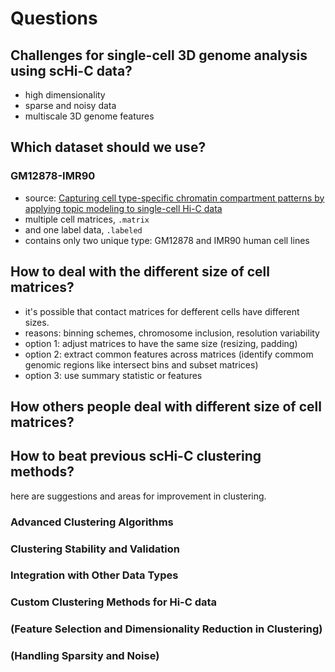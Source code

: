 # Questions

## Challenges for single-cell 3D genome analysis using scHi-C data?

- high dimensionality
- sparse and noisy data
- multiscale 3D genome features

## Which dataset should we use?

### GM12878-IMR90

- source: [Capturing cell type-specific chromatin compartment patterns by applying topic modeling to single-cell Hi-C data
](https://doi.org/10.1371/journal.pcbi.1008173)
- multiple cell matrices, `.matrix`
- and one label data, `.labeled`
- contains only two unique type: GM12878 and IMR90 human cell lines

## How to deal with the different size of cell matrices?

- it's possible that contact matrices for defferent cells have different sizes.
- reasons: binning schemes, chromosome inclusion, resolution variability
- option 1: adjust matrices to have the same size (resizing, padding)
- option 2: extract common features across matrices (identify commom genomic regions like intersect bins and subset matrices)
- option 3: use summary statistic or features

## How others people deal with different size of cell matrices?

## How to beat previous scHi-C clustering methods?

here are suggestions and areas for improvement in clustering.

### Advanced Clustering Algorithms
### Clustering Stability and Validation
### Integration with Other Data Types
### Custom Clustering Methods for Hi-C data
### (Feature Selection and Dimensionality Reduction in Clustering)
### (Handling Sparsity and Noise)
